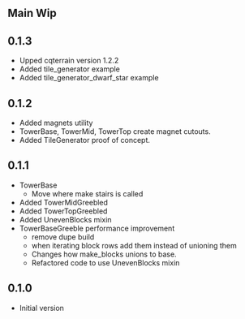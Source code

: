 ## Main Wip
## 0.1.3
* Upped cqterrain version 1.2.2
* Added tile_generator example
* Added tile_generator_dwarf_star example

## 0.1.2
* Added magnets utility
* TowerBase, TowerMid, TowerTop create magnet cutouts.
* Added TileGenerator proof of concept.

## 0.1.1
* TowerBase
  * Move where make stairs is called
* Added TowerMidGreebled
* Added TowerTopGreebled
* Added UnevenBlocks mixin
* TowerBaseGreeble performance improvement
  * remove dupe build
  * when iterating block rows add them instead of unioning them
  * Changes how make_blocks unions to base.
  * Refactored code to use UnevenBlocks mixin

## 0.1.0
* Initial version